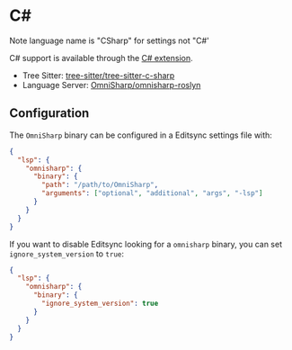 # C#

Note language name is "CSharp" for settings not "C#'

C# support is available through the [C# extension](https://github.com/khulnasoft/editsync/tree/main/extensions/csharp).

- Tree Sitter: [tree-sitter/tree-sitter-c-sharp](https://github.com/tree-sitter/tree-sitter-c-sharp)
- Language Server: [OmniSharp/omnisharp-roslyn](https://github.com/OmniSharp/omnisharp-roslyn)

## Configuration

The `OmniSharp` binary can be configured in a Editsync settings file with:

```json
{
  "lsp": {
    "omnisharp": {
      "binary": {
        "path": "/path/to/OmniSharp",
        "arguments": ["optional", "additional", "args", "-lsp"]
      }
    }
  }
}
```

If you want to disable Editsync looking for a `omnisharp` binary, you can set `ignore_system_version` to `true`:

```json
{
  "lsp": {
    "omnisharp": {
      "binary": {
        "ignore_system_version": true
      }
    }
  }
}
```
